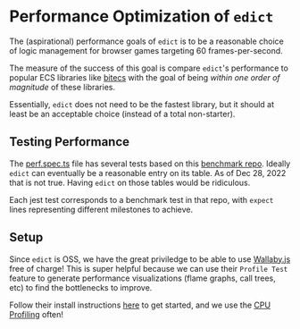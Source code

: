 # Performance Optimization of `edict`

The (aspirational) performance goals of `edict` is to be a
reasonable choice of logic management for browser games targeting
60 frames-per-second. 

The measure of the success of this goal is compare `edict`'s performance
to popular ECS libraries like [bitecs](https://github.com/NateTheGreatt/bitECS) with the
goal of being _within one order of magnitude_ of these libraries.

Essentially, `edict` does not need to be the fastest library, but it should at least
be an acceptable choice (instead of a total non-starter).

## Testing Performance
The [perf.spec.ts](../src/lib/perf.spec.ts) file has several tests based on this
[benchmark repo](https://github.com/noctjs/ecs-benchmark). Ideally `edict` can eventually be
a reasonable entry on its table. As of Dec 28, 2022 that is not true. Having `edict` on those tables
would be ridiculous.

Each jest test corresponds to a benchmark test in that repo, with `expect` lines representing different milestones
to achieve. 

## Setup
Since `edict` is OSS, we have the great priviledge to be able to use [Wallaby.js](https://wallabyjs.com/) free of charge! This is super helpful
because we can use their `Profile Test` feature to generate performance visualizations (flame graphs, call trees, etc) to find the bottlenecks to improve.

Follow their install instructions [here](https://wallabyjs.com/docs/intro/install.html) to get started, and we use the [CPU Profiling](https://wallabyjs.com/docs/intro/test-profiler.html) often!
